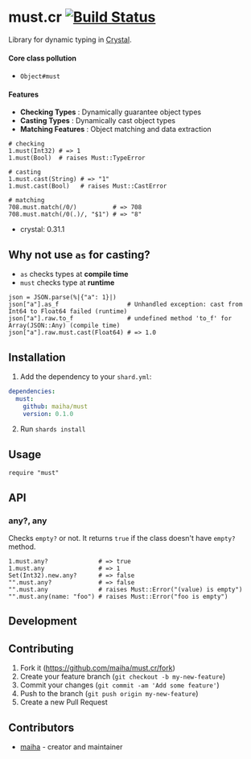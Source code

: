 # must.cr [![Build Status](https://travis-ci.org/maiha/must.cr.svg?branch=master)](https://travis-ci.org/maiha/must.cr)

Library for dynamic typing in [Crystal](http://crystal-lang.org/).

#### Core class pollution
- `Object#must`

#### Features

- **Checking Types** : Dynamically guarantee object types
- **Casting Types** : Dynamically cast object types
- **Matching Features** : Object matching and data extraction

```crystal
# checking
1.must(Int32) # => 1
1.must(Bool)  # raises Must::TypeError

# casting
1.must.cast(String) # => "1"
1.must.cast(Bool)   # raises Must::CastError

# matching
708.must.match(/0/)          # => 708
708.must.match(/0(.)/, "$1") # => "8"
```

- crystal: 0.31.1

## Why not use `as` for casting?

- `as` checks types at **compile time**
- `must` checks type at **runtime**

```crystal
json = JSON.parse(%|{"a": 1}|)
json["a"].as_f                   # Unhandled exception: cast from Int64 to Float64 failed (runtime)
json["a"].raw.to_f               # undefined method 'to_f' for Array(JSON::Any) (compile time)
json["a"].raw.must.cast(Float64) # => 1.0
```

## Installation

1. Add the dependency to your `shard.yml`:

```yaml
dependencies:
  must:
    github: maiha/must
    version: 0.1.0
```

2. Run `shards install`

## Usage

```crystal
require "must"
```

## API

### any?, any
Checks `empty?` or not. It returns `true` if the class doesn't have `empty?` method.
```crystal
1.must.any?              # => true
1.must.any               # => 1
Set(Int32).new.any?      # => false
"".must.any?             # => false
"".must.any              # raises Must::Error("(value) is empty")
"".must.any(name: "foo") # raises Must::Error("foo is empty")
```

## Development

## Contributing

1. Fork it (<https://github.com/maiha/must.cr/fork>)
2. Create your feature branch (`git checkout -b my-new-feature`)
3. Commit your changes (`git commit -am 'Add some feature'`)
4. Push to the branch (`git push origin my-new-feature`)
5. Create a new Pull Request

## Contributors

- [maiha](https://github.com/maiha) - creator and maintainer
